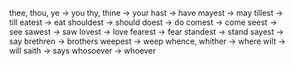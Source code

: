 thee, thou, ye -> you
thy, thine -> your
hast -> have
mayest -> may
tillest -> till
eatest -> eat
shouldest -> should
doest -> do
comest -> come
seest -> see
sawest -> saw
lovest -> love
fearest -> fear
standest -> stand
sayest -> say
brethren -> brothers
weepest -> weep
whence, whither -> where
wilt -> will
saith -> says
whosoever -> whoever

